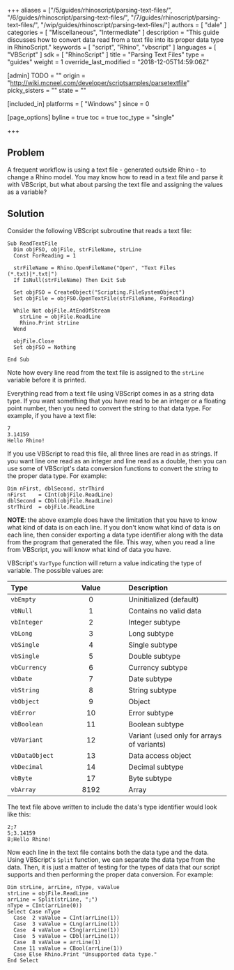 +++
aliases = ["/5/guides/rhinoscript/parsing-text-files/", "/6/guides/rhinoscript/parsing-text-files/", "/7/guides/rhinoscript/parsing-text-files/", "/wip/guides/rhinoscript/parsing-text-files/"]
authors = [ "dale" ]
categories = [ "Miscellaneous", "Intermediate" ]
description = "This guide discusses how to convert data read from a text file into its proper data type in RhinoScript."
keywords = [ "script", "Rhino", "vbscript" ]
languages = [ "VBScript" ]
sdk = [ "RhinoScript" ]
title = "Parsing Text Files"
type = "guides"
weight = 1
override_last_modified = "2018-12-05T14:59:06Z"

[admin]
TODO = ""
origin = "http://wiki.mcneel.com/developer/scriptsamples/parsetextfile"
picky_sisters = ""
state = ""

[included_in]
platforms = [ "Windows" ]
since = 0

[page_options]
byline = true
toc = true
toc_type = "single"

+++

 
## Problem

A frequent workflow is using a text file - generated outside Rhino - to change a Rhino model.  You may know how to read in a text file and parse it with VBScript, but what about parsing the text file and assigning the values as a variable?

## Solution

Consider the following VBScript subroutine that reads a text file:

```vbnet
Sub ReadTextFile
  Dim objFSO, objFile, strFileName, strLine
  Const ForReading = 1

  strFileName = Rhino.OpenFileName("Open", "Text Files (*.txt)|*.txt|")
  If IsNull(strFileName) Then Exit Sub

  Set objFSO = CreateObject("Scripting.FileSystemObject")
  Set objFile = objFSO.OpenTextFile(strFileName, ForReading)

  While Not objFile.AtEndOfStream
    strLine = objFile.ReadLine
    Rhino.Print strLine
  Wend

  objFile.Close
  Set objFSO = Nothing

End Sub
```

Note how every line read from the text file is assigned to the `strLine` variable before it is printed.

Everything read from a text file using VBScript comes in as a string data type.  If you want something that you have read to be an integer or a floating point number, then you need to convert the string to that data type. For example, if you have a text file:

```
7
3.14159
Hello Rhino!
```

If you use VBScript to read this file, all three lines are read in as strings.  If you want line one read as an integer and line read as a double, then you can use some of VBScript's data conversion functions to convert the string to the proper data type.  For example:

```vbnet
Dim nFirst, dblSecond, strThird
nFirst    = CInt(objFile.ReadLine)
dblSecond = CDbl(objFile.ReadLine)
strThird  = objFile.ReadLine
```

**NOTE**: the above example does have the limitation that you have to know what kind of data is on each line. If you don't know what kind of data is on each line, then consider exporting a data type identifier along with the data from the program that generated the file.  This way, when you read a line from VBScript, you will know what kind of data you have.

VBScript's `VarType` function will return a value indicating the type of variable.  The possible values are:

| Type | | | |  Value | | | | Description |
|:--------|:-:|:-:|:-:|:-------:|:-:|:-:|:-:|:--------|
| `vbEmpty`   | | | | 0   | | | | Uninitialized (default)   |
| `vbNull`   | | | | 1   | | | | Contains no valid data   |
| `vbInteger`   | | | | 2   | | | | Integer subtype   |
| `vbLong`   | | | | 3   | | | | Long subtype   |
| `vbSingle`   | | | | 4   | | | | Single subtype   |
| `vbSingle`   | | | | 5   | | | | Double subtype   |
| `vbCurrency`   | | | | 6   | | | | Currency subtype   |
| `vbDate`   | | | | 7   | | | | Date subtype   |
| `vbString`   | | | | 8   | | | | String subtype   |
| `vbObject`   | | | | 9   | | | | Object   |
| `vbError`   | | | | 10   | | | | Error subtype   |
| `vbBoolean`   | | | | 11   | | | | Boolean subtype   |
| `vbVariant`   | | | | 12   | | | | Variant (used only for arrays of variants)   |
| `vbDataObject`   | | | | 13   | | | | Data access object   |
| `vbDecimal`   | | | | 14   | | | | Decimal subtype   |
| `vbByte`    | | | | 17   | | | | Byte subtype   |
| `vbArray`   | | | | 8192   | | | | Array   |


The text file above written to include the data's type identifier would look like this:

```
2;7
5;3.14159
8;Hello Rhino!
```

Now each line in the text file contains both the data type and the data.  Using VBScript's `Split` function, we can separate the data type from the data.  Then, it is just a matter of testing for the types of data that our script supports and then performing the proper data conversion.  For example:

```vbnet
Dim strLine, arrLine, nType, vaValue
strLine = objFile.ReadLine
arrLine = Split(strLine, ";")
nType = CInt(arrLine(0))
Select Case nType
  Case  2 vaValue = CInt(arrLine(1))
  Case  3 vaValue = CLng(arrLine(1))
  Case  4 vaValue = CSng(arrLine(1))
  Case  5 vaValue = CDbl(arrLine(1))
  Case  8 vaValue = arrLine(1)
  Case 11 vaValue = CBool(arrLine(1))
  Case Else Rhino.Print "Unsupported data type."
End Select
```
